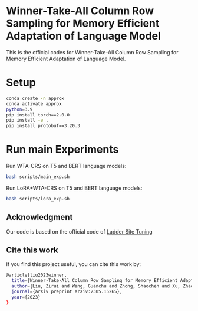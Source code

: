 # Winner-Take-All Column Row Sampling for Memory Efficient Adaptation of Language Model

This is the official codes for Winner-Take-All Column Row Sampling for Memory Efficient Adaptation of Language Model.

# Setup 
```bash
conda create -n approx 
conda activate approx
python=3.9
pip install torch==2.0.0
pip install -e .
pip install protobuf==3.20.3
```

# Run main Experiments

Run WTA-CRS on T5 and BERT language models:

```bash 
bash scripts/main_exp.sh
```

Run LoRA+WTA-CRS on T5 and BERT language models:
```bash
bash scripts/lora_exp.sh
```

## Acknowledgment
Our code is based on the official code of [Ladder Site Tuning](https://arxiv.org/abs/2206.06522)

## Cite this work
If you find this project useful, you can cite this work by:
```bash
@article{liu2023winner,
  title={Winner-Take-All Column Row Sampling for Memory Efficient Adaptation of Language Model},
  author={Liu, Zirui and Wang, Guanchu and Zhong, Shaochen and Xu, Zhaozhuo and Zha, Daochen and Tang, Ruixiang and Jiang, Zhimeng and Zhou, Kaixiong and Chaudhary, Vipin and Xu, Shuai and others},
  journal={arXiv preprint arXiv:2305.15265},
  year={2023}
}
```